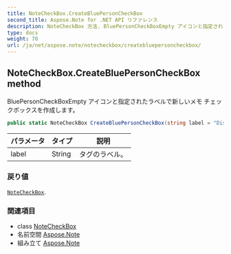 ```yaml
---
title: NoteCheckBox.CreateBluePersonCheckBox
second_title: Aspose.Note for .NET API リファレンス
description: NoteCheckBox 方法. BluePersonCheckBoxEmpty アイコンと指定されたラベルで新しいメモ チェックボックスを作成します
type: docs
weight: 70
url: /ja/net/aspose.note/notecheckbox/createbluepersoncheckbox/
---
```

## NoteCheckBox.CreateBluePersonCheckBox method

BluePersonCheckBoxEmpty アイコンと指定されたラベルで新しいメモ チェックボックスを作成します。

```csharp
public static NoteCheckBox CreateBluePersonCheckBox(string label = "Discuss with <Person A>")
```

| パラメータ | タイプ | 説明 |
| --- | --- | --- |
| label | String | タグのラベル。 |

### 戻り値

[`NoteCheckBox`](../).

### 関連項目

* class [NoteCheckBox](../)
* 名前空間 [Aspose.Note](../../notecheckbox/)
* 組み立て [Aspose.Note](../../../)


